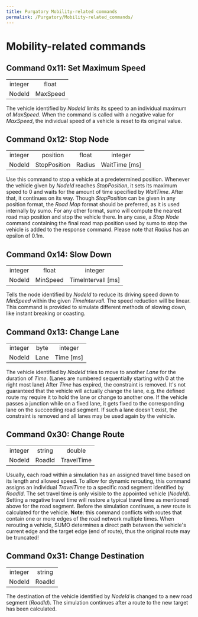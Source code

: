 ```yaml
---
title: Purgatory Mobility-related commands
permalink: /Purgatory/Mobility-related_commands/
---
```


Mobility-related commands
=========================

Command 0x11: Set Maximum Speed
-------------------------------

|         |          |
|:-------:|:--------:|
| integer |   float  |
|  NodeId | MaxSpeed |

The vehicle identified by *NodeId* limits its speed to an individual maximum of *MaxSpeed*.
When the command is called with a negative value for *MaxSpeed*, the individual speed of a vehicle is reset to its original value.

Command 0x12: Stop Node
-----------------------

|         |              |        |                 |
|:-------:|:------------:|:------:|:---------------:|
| integer |   position   |  float |     integer     |
|  NodeId | StopPosition | Radius | WaitTime \[ms\] |

Use this command to stop a vehicle at a predetermined position. Whenever the vehicle given by *NodeId* reaches *StopPosition*, it sets its maximum speed to 0 and waits for the amount of time specified by *WaitTime*. After that, it continues on its way.
Though *StopPosition* can be given in any position format, the *Road Map* format should be preferred, as it is used internally by sumo. For any other format, sumo will compute the nearest road map position and stop the vehicle there.
In any case, a *Stop Node* command containing the final road map position used by sumo to stop the vehicle is added to the response command. Please note that *Radius* has an epsilon of 0.1m.

Command 0x14: Slow Down
-----------------------

|         |          |                      |
|:-------:|:--------:|:--------------------:|
| integer |   float  |        integer       |
|  NodeId | MinSpeed | TimeIntervall \[ms\] |

Tells the node identified by *NodeId* to reduce its driving speed down to *MinSpeed* within the given *TimeIntervall*. The speed reduction will be linear. This command is provided to simulate different methods of slowing down, like instant breaking or coasting.

Command 0x13: Change Lane
-------------------------

|         |      |             |
|:-------:|:----:|:-----------:|
| integer | byte |   integer   |
|  NodeId | Lane | Time \[ms\] |

The vehicle identified by *NodeId* tries to move to another *Lane* for the duration of *Time*. (Lanes are numbered sequentially starting with 0 at the right most lane)
After *Time* has expired, the constraint is removed. It's not guaranteed that the vehicle will actually change the lane, e.g. the defined route my require it to hold the lane or change to another one. If the vehicle passes a junction while on a fixed lane, it gets fixed to the corresponding lane on the succeeding road segment. If such a lane doesn't exist, the constraint is removed and all lanes may be used again by the vehicle.

Command 0x30: Change Route
--------------------------

|         |        |            |
|:-------:|:------:|:----------:|
| integer | string |   double   |
|  NodeId | RoadId | TravelTime |

Usually, each road within a simulation has an assigned travel time based on its length and allowed speed. To allow for dynamic rerouting, this command assigns an individual *TravelTime* to a specific road segment identified by *RoadId*.
The set travel time is only visible to the appointed vehicle (*NodeId*). Setting a negative travel time will restore a typical travel time as mentioned above for the road segment.
Before the simulation continues, a new route is calculated for the vehicle.
**Note**: this command conflicts with routes that contain one or more edges of the road network multiple times. When rerouting a vehicle, SUMO determines a direct path between the vehicle's current edge and the target edge (end of route), thus the original route may be truncated!

Command 0x31: Change Destination
--------------------------------

|         |        |
|:-------:|:------:|
| integer | string |
|  NodeId | RoadId |

The destination of the vehicle identified by *NodeId* is changed to a new road segment (*RoadId*). The simulation continues after a route to the new target has been calculated.